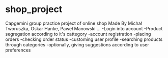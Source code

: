 # shop_project
Capgemini group practice project of online shop Made By Michał Tworuszka, Oskar Hanke, Paweł Manowski
...
-Login into account
-Product segregation according to it's cattegory
-account registration
-placing orders
-checking order status
-customing user profile
-searching products through categories
-optionally, giving suggestions according to user preferences